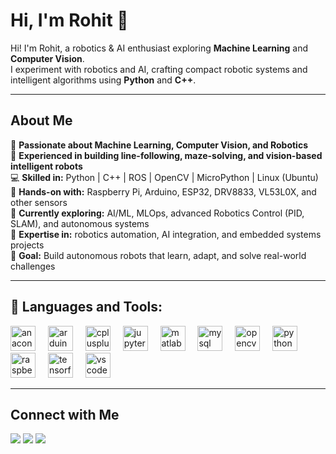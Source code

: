 <h1 align="left">Hi, I'm Rohit 👋</h1>

<p align="left">
Hi! I'm Rohit, a robotics & AI enthusiast exploring <b>Machine Learning</b> and <b>Computer Vision</b>.<br>
I experiment with robotics and AI, crafting compact robotic systems and intelligent algorithms using <b>Python</b> and <b>C++</b>.
</p>

---

<h2 align="left">About Me</h2>

🤖 **Passionate about Machine Learning, Computer Vision, and Robotics**  
🎯 **Experienced in building line-following, maze-solving, and vision-based intelligent robots**  
💻 **Skilled in:** Python | C++ | ROS | OpenCV | MicroPython | Linux (Ubuntu)  
🔧 **Hands-on with:** Raspberry Pi, Arduino, ESP32, DRV8833, VL53L0X, and other sensors  
🧩 **Currently exploring:** AI/ML, MLOps, advanced Robotics Control (PID, SLAM), and autonomous systems  
💬 **Expertise in:** robotics automation, AI integration, and embedded systems projects  
🎯 **Goal:** Build autonomous robots that learn, adapt, and solve real-world challenges

---

<h2 align="left">🔨 Languages and Tools:</h2>

<div align="left">
  <img src="https://cdn.jsdelivr.net/gh/devicons/devicon/icons/anaconda/anaconda-original.svg" height="40" alt="anaconda logo" />
  <img width="12" />
  <img src="https://cdn.jsdelivr.net/gh/devicons/devicon/icons/arduino/arduino-original.svg" height="40" alt="arduino logo" />
  <img width="12" />
  <img src="https://cdn.jsdelivr.net/gh/devicons/devicon/icons/cplusplus/cplusplus-original.svg" height="40" alt="cplusplus logo" />
  <img width="12" />
  <img src="https://cdn.jsdelivr.net/gh/devicons/devicon/icons/jupyter/jupyter-original.svg" height="40" alt="jupyter logo" />
  <img width="12" />
  <img src="https://cdn.jsdelivr.net/gh/devicons/devicon/icons/matlab/matlab-original.svg" height="40" alt="matlab logo" />
  <img width="12" />
  <img src="https://cdn.jsdelivr.net/gh/devicons/devicon/icons/mysql/mysql-original.svg" height="40" alt="mysql logo" />
  <img width="12" />
  <img src="https://cdn.jsdelivr.net/gh/devicons/devicon/icons/opencv/opencv-original.svg" height="40" alt="opencv logo" />
  <img width="12" />
  <img src="https://cdn.jsdelivr.net/gh/devicons/devicon/icons/python/python-original.svg" height="40" alt="python logo" />
  <img width="12" />
  <img src="https://cdn.jsdelivr.net/gh/devicons/devicon/icons/raspberrypi/raspberrypi-original.svg" height="40" alt="raspberrypi logo" />
  <img width="12" />
  <img src="https://cdn.jsdelivr.net/gh/devicons/devicon/icons/tensorflow/tensorflow-original.svg" height="40" alt="tensorflow logo" />
  <img width="12" />
  <img src="https://cdn.jsdelivr.net/gh/devicons/devicon/icons/vscode/vscode-original.svg" height="40" alt="vscode logo" />
</div>

---

<h2 align="left">Connect with Me</h2>

<p align="left">
  <a href="https://www.linkedin.com/in/rohit-shimpi/" target="_blank"><img src="https://img.shields.io/badge/LinkedIn-0077B5?style=for-the-badge&logo=linkedin&logoColor=white" /></a>
  <a href="https://github.com/rohitshimpi" target="_blank"><img src="https://img.shields.io/badge/GitHub-181717?style=for-the-badge&logo=github&logoColor=white" /></a>
  <a href="mailto:your-email@example.com" target="_blank"><img src="https://img.shields.io/badge/Email-D14836?style=for-the-badge&logo=gmail&logoColor=white" /></a>
</p>
